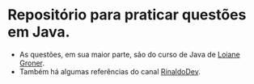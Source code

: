 # Repositório para praticar questões em Java.
- As questões, em sua maior parte, são do curso de Java de [Loiane Groner](https://www.youtube.com/@loianegroner).
- Também há algumas referências do canal [RinaldoDev](https://www.youtube.com/@rinaldodev).